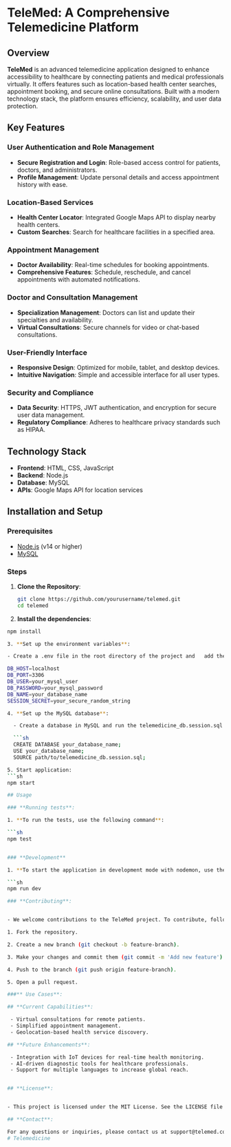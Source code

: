 # **TeleMed: A Comprehensive Telemedicine Platform**

## **Overview**

**TeleMed** is an advanced telemedicine application designed to enhance accessibility to healthcare by connecting patients and medical professionals virtually. It offers features such as location-based health center searches, appointment booking, and secure online consultations. Built with a modern technology stack, the platform ensures efficiency, scalability, and user data protection.

## **Key Features**

### **User Authentication and Role Management**
- **Secure Registration and Login**: Role-based access control for patients, doctors, and administrators.
- **Profile Management**: Update personal details and access appointment history with ease.

### **Location-Based Services**
- **Health Center Locator**: Integrated Google Maps API to display nearby health centers.
- **Custom Searches**: Search for healthcare facilities in a specified area.

### **Appointment Management**
- **Doctor Availability**: Real-time schedules for booking appointments.
- **Comprehensive Features**: Schedule, reschedule, and cancel appointments with automated notifications.

### **Doctor and Consultation Management**
- **Specialization Management**: Doctors can list and update their specialties and availability.
- **Virtual Consultations**: Secure channels for video or chat-based consultations.

### **User-Friendly Interface**
- **Responsive Design**: Optimized for mobile, tablet, and desktop devices.
- **Intuitive Navigation**: Simple and accessible interface for all user types.

### **Security and Compliance**
- **Data Security**: HTTPS, JWT authentication, and encryption for secure user data management.
- **Regulatory Compliance**: Adheres to healthcare privacy standards such as HIPAA.

## **Technology Stack**
- **Frontend**: HTML, CSS, JavaScript
- **Backend**: Node.js
- **Database**: MySQL
- **APIs**: Google Maps API for location services

## **Installation and Setup**

### **Prerequisites**
- [Node.js](https://nodejs.org/) (v14 or higher)
- [MySQL](https://www.mysql.com/)

### **Steps**
1. **Clone the Repository**:
   ```bash
   git clone https://github.com/yourusername/telemed.git
   cd telemed


2. **Install the dependencies**:
  ```sh
  npm install

3. **Set up the environment variables**:

  - Create a .env file in the root directory of the project and   add the following variables:

  DB_HOST=localhost
  DB_PORT=3306
  DB_USER=your_mysql_user
  DB_PASSWORD=your_mysql_password
  DB_NAME=your_database_name
  SESSION_SECRET=your_secure_random_string

4. **Set up the MySQL database**:

    - Create a database in MySQL and run the telemedicine_db.session.sql script to create the necessary tables:

    ```sh
    CREATE DATABASE your_database_name;
    USE your_database_name;
    SOURCE path/to/telemedicine_db.session.sql;

5. Start application:
  ```sh
  npm start

## Usage

### **Running tests**:

1. **To run the tests, use the following command**:

```sh
npm test


### **Development**

1. **To start the application in development mode with nodemon, use the following command**:

```sh
npm run dev

### **Contributing**:


- We welcome contributions to the TeleMed project. To contribute, follow these steps:

1. Fork the repository.

2. Create a new branch (git checkout -b feature-branch).

3. Make your changes and commit them (git commit -m 'Add new feature').

4. Push to the branch (git push origin feature-branch).

5. Open a pull request.

###** Use Cases**:

## **Current Capabilities**:

   - Virtual consultations for remote patients.
   - Simplified appointment management.
   - Geolocation-based health service discovery.

## **Future Enhancements**:

   - Integration with IoT devices for real-time health monitoring.
   - AI-driven diagnostic tools for healthcare professionals.
   - Support for multiple languages to increase global reach.


## **License**:


- This project is licensed under the MIT License. See the LICENSE file for details.

## **Contact**:

For any questions or inquiries, please contact us at support@telemed.com.
#   T e l e m e d i c i n e  
 